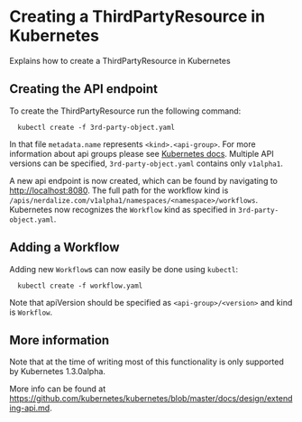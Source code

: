 # Creating a ThirdPartyResource in Kubernetes

Explains how to create a ThirdPartyResource in Kubernetes

## Creating the API endpoint
To create the ThirdPartyResource run the following command:
```
  kubectl create -f 3rd-party-object.yaml
```

In that file `metadata.name` represents `<kind>.<api-group>`. For more information about api groups please see [Kubernetes docs](http://kubernetes.io/docs/api/#api-groups).
Multiple API versions can be specified, `3rd-party-object.yaml` contains only `v1alpha1`.

A new api endpoint is now created, which can be found by navigating to <http://localhost:8080>. The full path for the workflow kind is `/apis/nerdalize.com/v1alpha1/namespaces/<namespace>/workflows`.
Kubernetes now recognizes the `Workflow` kind as specified in `3rd-party-object.yaml`.

## Adding a Workflow
Adding new `Workflow`s can now easily be done using `kubectl`:
```
  kubectl create -f workflow.yaml
```
Note that apiVersion should be specified as `<api-group>/<version>` and kind is `Workflow`.

## More information
Note that at the time of writing most of this functionality is only supported by Kubernetes 1.3.0alpha.

More info can be found at <https://github.com/kubernetes/kubernetes/blob/master/docs/design/extending-api.md>.

